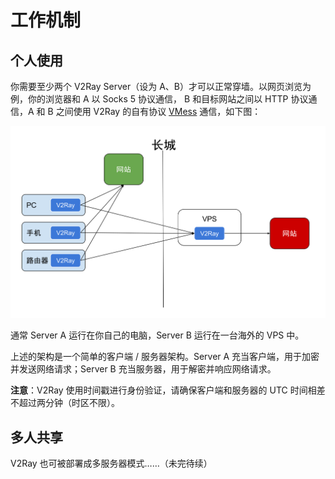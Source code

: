 # 工作机制

## 个人使用
你需要至少两个 V2Ray Server（设为 A、B）才可以正常穿墙。以网页浏览为例，你的浏览器和 A 以 Socks 5 协议通信，
B 和目标网站之间以 HTTP 协议通信，A 和 B 之间使用 V2Ray 的自有协议 [VMess](../chapter_04/03_vmess.md) 通信，如下图：

![](../resources/direct.svg)

通常 Server A 运行在你自己的电脑，Server B 运行在一台海外的 VPS 中。

上述的架构是一个简单的客户端 / 服务器架构。Server A 充当客户端，用于加密并发送网络请求；Server B 充当服务器，用于解密并响应网络请求。

**注意**：V2Ray 使用时间戳进行身份验证，请确保客户端和服务器的 UTC 时间相差不超过两分钟（时区不限）。

## 多人共享
V2Ray 也可被部署成多服务器模式……（未完待续）
